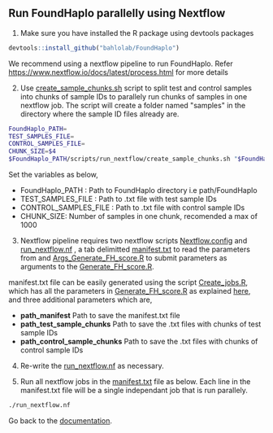 ## Run FoundHaplo parallelly using Nextflow

1. Make sure you have installed the R package using devtools packages

```R
devtools::install_github("bahlolab/FoundHaplo")
```

We recommend using a nextflow pipeline to run FoundHaplo. Refer https://www.nextflow.io/docs/latest/process.html for more details

2. Use [create_sample_chunks.sh](https://github.com/bahlolab/FoundHaplo/blob/main/scripts/run_nextflow/create_sample_chunks.sh) script to split test and control samples into chunks of sample IDs to parallely run chunks of samples in one nextflow job. The script will create a folder named "samples" in the directory where the sample ID files already are.

```bash
FoundHaplo_PATH=
TEST_SAMPLES_FILE=
CONTROL_SAMPLES_FILE=
CHUNK_SIZE=$4 
$FoundHaplo_PATH/scripts/run_nextflow/create_sample_chunks.sh "$FoundHaplo_PATH" "$FoundHaplo_PATH/input_files/input_vcf_data/test_cohort/samples.txt" "$FoundHaplo_PATH/input_files/public_data/1000G_control_haplotypes/1000G_haplotypes_samples_by_population/EUR.txt" "100"
```
Set the variables as below,

* FoundHaplo_PATH : Path to FoundHaplo directory i.e path/FoundHaplo
* TEST_SAMPLES_FILE : Path to .txt file with test sample IDs 
* CONTROL_SAMPLES_FILE :  Path to .txt file with control sample IDs 
* CHUNK_SIZE: Number of samples in one chunk, recomended a max of 1000

3. Nextflow pipeline requires two nextflow scripts [Nextflow.config](https://github.com/bahlolab/FoundHaplo/blob/main/scripts/run_nextflow/nextflow.config) and [run_nextflow.nf](https://github.com/bahlolab/FoundHaplo/blob/main/scripts/run_nextflow/run_nextflow.nf) , a tab delimitted [manifest.txt](https://github.com/bahlolab/FoundHaplo/blob/main/scripts/run_nextflow/manifest.txt) to read the parameters from and [Args_Generate_FH_score.R](https://github.com/bahlolab/FoundHaplo/blob/main/scripts/run_nextflow/Args_Generate_FH_score.R) to submit parameters as arguments to the [Generate_FH_score.R](https://github.com/bahlolab/FoundHaplo/blob/main/R/Generate_FH_score.R). 

manifest.txt file can be easily generated using the script [Create_jobs.R](https://github.com/bahlolab/FoundHaplo/blob/main/R/Create_jobs.R), which has all the parameters in [Generate_FH_score.R](https://github.com/bahlolab/FoundHaplo/blob/main/R/Generate_FH_score.R) as explained [here](https://github.com/bahlolab/FoundHaplo/edit/main/Documentation/Parameters%20in%20the%20algorithm.md), and three additional parameters which are,

* **path_manifest** Path to save the manifest.txt file
* **path_test_sample_chunks** Path to save the .txt files with chunks of test sample IDs
* **path_control_sample_chunks** Path to save the .txt files with chunks of control sample IDs

4. Re-write the [run_nextflow.nf](https://github.com/bahlolab/FoundHaplo/blob/main/scripts/run_nextflow/run_nextflow.nf) as necessary.

5. Run all nextflow jobs in the [manifest.txt](https://github.com/bahlolab/FoundHaplo/blob/main/scripts/run_nextflow/manifest.txt) file as below. Each line in the manifest.txt file will be a single independant job that is run parallely.
```bash
./run_nextflow.nf
```


Go back to the [documentation](https://github.com/bahlolab/FoundHaplo/blob/main/Documentation/Guide%20to%20run%20FoundHaplo.md).
